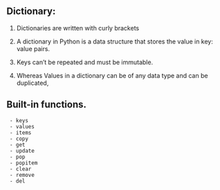 
## Dictionary:

  1.	Dictionaries are written with curly brackets

  2.	A dictionary in Python is a data structure that stores the value in key: value pairs.
 
  2.	Keys can’t be repeated and must be immutable. 
 
  3.	Whereas Values in a dictionary can be of any data type and can be duplicated,



## Built-in functions.

     - keys
     - values
     - items
     - copy
     - get
     - update
     - pop
     - popitem
     - clear
     - remove
     - del
     
